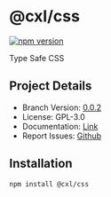 # @cxl/css 
	
[![npm version](https://badge.fury.io/js/%40cxl%2Fcss.svg)](https://badge.fury.io/js/%40cxl%2Fcss)

Type Safe CSS

## Project Details

-   Branch Version: [0.0.2](https://npmjs.com/package/@cxl/css/v/0.0.2)
-   License: GPL-3.0
-   Documentation: [Link](https://cxlio.github.io/cxl/css)
-   Report Issues: [Github](https://github.com/cxlio/cxl/issues)

## Installation

	npm install @cxl/css

